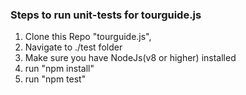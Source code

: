 ### Steps to run unit-tests for tourguide.js
1. Clone this Repo "tourguide.js", 
2. Navigate to ./test folder
3. Make sure you have NodeJs(v8 or higher) installed
4. run "npm install"
5. run "npm test" 